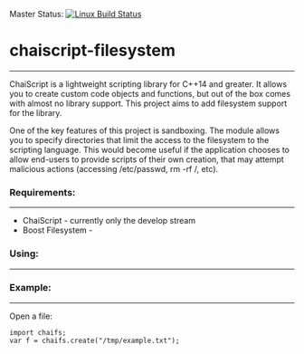 Master Status: [![Linux Build Status](https://travis-ci.org/StumpDragon/chaiscript-filesystem.png?branch=master)](https://travis-ci.org/StumpDragon/chaiscript-filesystem) 

# chaiscript-filesystem
-----------------------

ChaiScript is a lightweight scripting library for C++14 and greater.  It allows you to create custom code objects and functions, but out of the box comes with almost no library support.  This project aims to add filesystem support for the library. 

One of the key features of this project is sandboxing.  The module allows you to specify directories that limit the access to the filesystem to the scripting language.  This would become useful if the application chooses to allow end-users to provide scripts of their own creation, that may attempt malicious actions (accessing /etc/passwd, rm -rf /, etc). 

### Requirements: 
--------------
* ChaiScript - currently only the develop stream
* Boost Filesystem - 

### Using: 
--------------



### Example: 
------------

Open a file: 

```
import chaifs; 
var f = chaifs.create("/tmp/example.txt"); 

```
